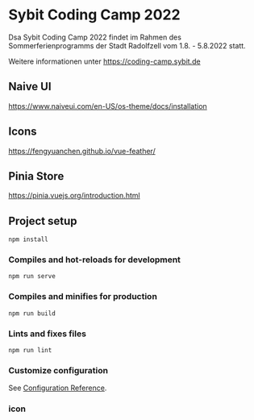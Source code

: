 # Sybit Coding Camp 2022

Dsa Sybit Coding Camp 2022 findet im Rahmen des Sommerferienprogramms der Stadt Radolfzell vom 1.8. - 5.8.2022 statt.

Weitere informationen unter https://coding-camp.sybit.de

## Naive UI
https://www.naiveui.com/en-US/os-theme/docs/installation

## Icons
https://fengyuanchen.github.io/vue-feather/

## Pinia Store
https://pinia.vuejs.org/introduction.html

## Project setup
```
npm install
```

### Compiles and hot-reloads for development
```
npm run serve
```

### Compiles and minifies for production
```
npm run build
```

### Lints and fixes files
```
npm run lint
```

### Customize configuration
See [Configuration Reference](https://cli.vuejs.org/config/).

### icon
  <vue-feather type="search"/>
  <vue-feather type="star"/>
  <vue-feather type="clock"/>
  <vue-feather type="map-pin"/>
  <vue-feather type="calendar"/>
  <vue-feather type="user"/>
  <vue-feather type="arrow-left"/>
  <vue-feather type="share-2"/>
  <vue-feather type="tag"/>